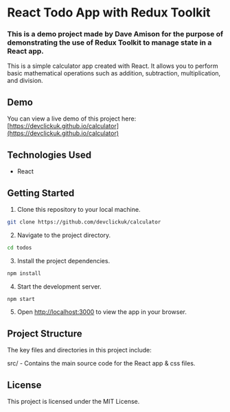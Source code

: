 # React Todo App with Redux Toolkit

### This is a demo project made by Dave Amison for the purpose of demonstrating the use of Redux Toolkit to manage state in a React app.

This is a simple calculator app created with React. It allows you to perform basic mathematical operations such as addition, subtraction, multiplication, and division.

## Demo

You can view a live demo of this project here: [https://devclickuk.github.io/calculator](https://devclickuk.github.io/calculator)


## Technologies Used

- React

## Getting Started

1. Clone this repository to your local machine.

```bash
git clone https://github.com/devclickuk/calculator
```


2. Navigate to the project directory.

```bash
cd todos
```

3. Install the project dependencies.

```bash
npm install
```

4. Start the development server.

```bash
npm start
```

5. Open [http://localhost:3000](http://localhost:3000) to view the app in your browser.

## Project Structure
The key files and directories in this project include:

src/ - Contains the main source code for the React app & css files.


## License
This project is licensed under the MIT License.